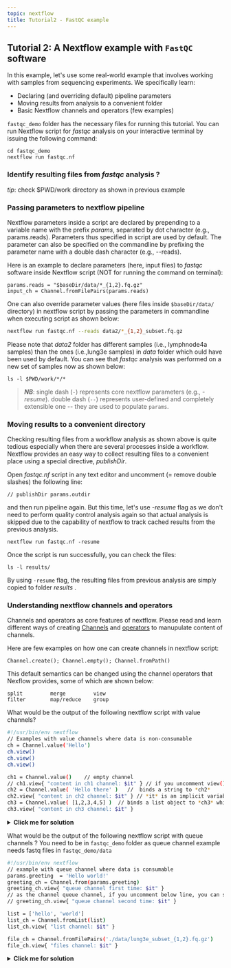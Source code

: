 ```yaml
---
topic: nextflow
title: Tutorial2 - FastQC example
---
```


## Tutorial 2: A Nextflow example with `FastQC` software
In this example,  let's use some real-world example that involves working with samples from sequencing experiments. We specifically learn:
- Declaring (and overriding default) pipeline parameters
- Moving results from analysis to a convenient folder
- Basic Nextflow channels and operators (few examples)

`fastqc_demo` folder has the necessary files for running this tutorial. You can run Nextflow script for *fastqc* analysis on your interactive terminal by issuing the following command:

```nextflow
cd fastqc_demo
nextflow run fastqc.nf 
```
### Identify resulting files from *fastqc* analysis ?

*tip*: check $PWD/work directory as shown in previous example

### Passing parameters to nextflow pipeline
Nextflow parameters inside a script are declared by prepending to a variable name with the prefix *params*, separated by dot character (e.g., params.reads). Parameters thus specified in script are used by default. The parameter can also be specified on the commandline by prefixing the parameter name with a double dash character (e.g., --reads). 
 
Here is an example to declare parameters (here, input files) to *fastqc* software inside Nextflow script (NOT for running the command on terminal):

```nextflow
params.reads = "$baseDir/data/*_{1,2}.fq.gz"
input_ch = Channel.fromFilePairs(params.reads)
```
One can also override parameter values (here files inside `$baseDir/data/` directory) in nextflow script by passing the parameters in commandline when executing script as shown below:

```bash
nextflow run fastqc.nf --reads data2/*_{1,2}_subset.fq.gz
```
Please note that *data2* folder has different samples (i.e., lymphnode4a samples) than the ones (i.e.,lung3e samples) in *data* folder which ould have been used by default. You can see that *fastqc* analysis was performed on a new set of samples now as shown below:  

```
ls -l $PWD/work/*/*
```
> **_NB_**: single dash (`-`) represents core nextflow parameters (e.g., *-resume*). double dash (`--`) represents user-defined and completely extensible one -- they are used to populate `params`.

### Moving results to a convenient directory

Checking resulting files from a workflow analysis as shown above is quite tedious especially when there are several processes inside a workflow. Nextflow provides an easy way to collect resulting files to a convenient place using a special directive, *publishDir*.

Open *fastqc.nf* script in any text editor and uncomment (= remove double slashes) the following line:

```nextflow
// publishDir params.outdir 
```
and then run pipeline again. But this time, let's use *-resume* flag as we don't need to perform quality control analysis again so that actual analysis is skipped due to the capability of nextflow to track cached results from the previous analysis.  

```nextflow
nextflow run fastqc.nf -resume
```
Once the script is run successfully, you can check the files:

```
ls -l results/
````
By using `-resume` flag, the resulting files from previous analysis are simply copied to folder *results* .

### Understanding nextflow channels and operators 
Channels and operators as core features of nextflow. Please read and learn different ways of creating [Channels](https://www.nextflow.io/docs/latest/channel.html) and [operators](https://www.nextflow.io/docs/latest/operator.html) to manupulate content of channels.  

Here are few examples on how one can create channels in nextflow script:
```nextflow
Channel.create(); Channel.empty(); Channel.fromPath()
 ```
This default semantics can be changed using the channel operators that Nexflow provides, some of which are shown below:

```nextflow
split         merge         view
filter        map/reduce    group
```

What would be the output of the following nextflow script with value channels?
```bash
#!/usr/bin/env nextflow
// Examples with value channels where data is non-consumable
ch = Channel.value('Hello')
ch.view()
ch.view()
ch.view()

ch1 = Channel.value()    // empty channel
// ch1.view{ "content in ch1 channel: $it" } // if you uncomment view() method will wait for data
ch2 = Channel.value( 'Hello there' )   //  binds a string to *ch2*
ch2.view{ "content in ch2 channel: $it" } // *it* is an implicit variable
ch3 = Channel.value( [1,2,3,4,5] )  // binds a list object to *ch3* which will be emitted as a sole emission.
ch3.view{ "content in ch3 channel: $it" } 

```

<details>
<summary> <b> Click me for solution </b></summary>
<pre>	
N E X T F L O W  ~  version 20.07.1
Launching `value.nf` [elated_lumiere] - revision: b486c90fcb
Hello
Hello
Hello
content in ch2 channel: Hello there
content in ch3 channel: [1, 2, 3, 4, 5]
</pre>
</details>

What would be the output of the following nextflow script with queue channels ?
You need to be in `fastqc_demo` folder as queue channel example needs fastq files in `fastqc_demo/data`
```bash
#!/usr/bin/env nextflow
// example with queue channel where data is consumable
params.greeting  = 'Hello world!'
greeting_ch = Channel.from(params.greeting)
greeting_ch.view{ "queue channel first time: $it" }
// as the channel queue channel, if you uncomment below line, you can see error: Channel `greeting_ch` has been used as an input by more than a process or an operator
// greeting_ch.view{ "queue channel second time: $it" }  

list = ['hello', 'world']
list_ch = Channel.fromList(list)
list_ch.view{ "list channel: $it" }

file_ch = Channel.fromFilePairs('./data/lung3e_subset_{1,2}.fq.gz')
file_ch.view{ "files channel: $it" }
```
<details>
<summary> <b> Click me for solution </b></summary>
<pre>	
N E X T F L O W  ~  version 20.07.1
Launching `queue.nf` [pensive_becquerel] - revision: 9ddca4d6bf
list channel: hello
list channel: world
queue channel first time: Hello world!
files channel: [lung3e_subset, [/scratch/project_2003682/yetukuri/nextflow_tutorial/fastqc_demo/data/lung3e_subset_1.fq.gz, /scratch/project_2003682/yetukuri/nextflow_tutorial/fastqc_demo/data/lung3e_subset_2.fq.gz]]
</pre>
</details>
